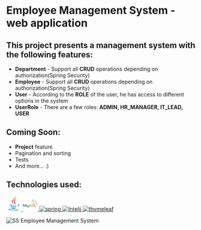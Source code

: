 # **Employee Management System - web application**

## **This project presents a management system with the following features:**
- **Department** - Support all **CRUD** operations depending on authorization(Spring Security)
- **Employee** - Support all **CRUD** operations depending on authorization(Spring Security)
- **User** - According to the **ROLE** of the user, he has access to different options in the system
- **UserRole** - There are a few roles: **ADMIN, HR_MANAGER, IT_LEAD, USER**

## **Coming Soon:**
- **Project** feature
- Pagination and sorting
- Tests 
- And more... :) 

## **Technologies used:**

<p align="left"> 
    <a href="https://www.java.com" target="Java" rel="noreferrer"><img src="https://raw.githubusercontent.com/devicons/devicon/master/icons/java/java-original.svg" alt="java" width="40" height="40"/> </a> 
    <a href="https://www.mysql.com/" target="MySQL" rel="noreferrer"> <img src="https://raw.githubusercontent.com/devicons/devicon/master/icons/mysql/mysql-original-wordmark.svg" alt="mysql" width="40" height="40"/> </a> 
    <a href="https://spring.io/" target="Spring" rel="noreferrer"> <img src="https://www.vectorlogo.zone/logos/springio/springio-icon.svg" alt="spring" width="40" height="40"/> </a>
    <a href="https://www.jetbrains.com/idea/" target="Intelij" rel="noreferrer"> <img src="https://upload.wikimedia.org/wikipedia/commons/thumb/9/9c/IntelliJ_IDEA_Icon.svg/512px-IntelliJ_IDEA_Icon.svg.png?20200803071016title" alt="Intelij" width="40" height="40"/> </a>
    <a href="https://www.thymeleaf.org/" target="Thymeleaf" rel="noreferrer"> <img src="https://www.thymeleaf.org/images/thymeleaf.png" alt="thymeleaf" width="40" height="40"/> </a>
</p>



![SS Employee Management System](https://user-images.githubusercontent.com/79812727/188287383-dfd47158-f2ca-415d-bb25-72ea9bd6ad8c.png)
